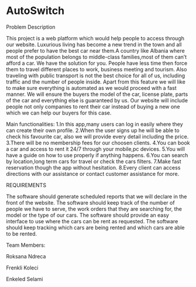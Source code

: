 # AutoSwitch
Problem Description 

This project is a web platform which would help people to access through our website. Luxurious living has become a new trend in the town and all people prefer to have the best car near them.A country like Albania where most of the population belongs to middle-class families,most of them can’t afford a car. We have the solution for you. People have less time then force them to travel different places to work, business meeting and tourism. Also traveling with public transport is not the best choice for all of us, including traffic and the number of people inside. Apart from this feature we will like to make sure everything is automated as we would proceed with a fast manner. We will ensure the buyers the model of the car, license plate, parts of the car and everything else is guaranteed by us. Our website will include people not only companies to rent their car instead of buying a new one which we can help our buyers for this case.

Main functionalities:
1.In this app,many users can log in easily where they can create their own profile.
2.When the user signs up he will be able to check his favourite car, also we will provide every detail including the price.
3.There will be no membership fees for our choosen clients.
4.You can book a car and access to rent it 24/7 through your mobile,pc devices.
5.You will have a guide on how to use properly if anything happens.
6.You can search by location,long term cars for travel or check the cars filters.
7.Make fast reservation though the app without hesitation.
8.Every client can access directions with our assistance or contact customer assistance for more.

REQUIREMENTS

The software should generate scheduled reports that we will declare in the front of the website. 
The software should keep track of the number of people we have to serve, the work orders that they are searching for, the model or the type of our cars. 
The software should provide an easy interface to use where the cars can be rent as requested. The software should keep tracking which cars are being rented and which cars are able to be rented.

Team Members: 

Roksana Ndreca

Frenkli Koleci

Enkeled Selami 
